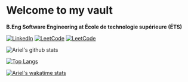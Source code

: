 # Welcome to my vault

**B.Eng Software Engineering at École de technologie supérieure (ÉTS)**

[![LinkedIn](https://img.shields.io/badge/LinkedIn-informational?style=flat-square&logo=LinkedIn)](https://www.linkedin.com/in/arielsashcov)
[![LeetCode](https://img.shields.io/badge/LeetCode-orange?style=flat-square&logo=LeetCode&logoColor=white)](https://leetcode.com/fella7ena/)
[![LeetCode](https://img.shields.io/badge/dev.to-black?style=flat-square&logo=dev.to&logoColor=white)](https://dev.to/arielsashcov)

![Ariel's github stats](https://github-readme-stats.vercel.app/api?username=arielsashcov&count_private=true&show_icons=true&hide=contribs,prs,issues)

[![Top Langs](https://github-readme-stats.vercel.app/api/top-langs/?username=arielsashcov&layout=compact&hide=jupyter%20notebook,html&langs_count=10)](https://github.com/anuraghazra/github-readme-stats)

[![Ariel's wakatime stats](https://github-readme-stats.vercel.app/api/wakatime?username=@arielsashcov)](https://github.com/anuraghazra/github-readme-stats)
